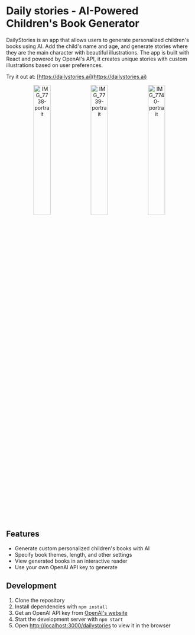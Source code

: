 # Daily stories - AI-Powered Children's Book Generator

DailyStories is an app that allows users to generate personalized children's books using AI. Add the child's name and age, and generate stories where they are the main character with beautiful illustrations. The app is built with React and powered by OpenAI's API, it creates unique stories with custom illustrations based on user preferences.

Try it out at: [https://dailystories.ai](https://dailystories.ai)

<p align="center">
  <img src="https://github.com/user-attachments/assets/bc8cb822-8b8f-451d-94a4-a76341e30c36" alt="IMG_7738-portrait" width="30%" />
  <img src="https://github.com/user-attachments/assets/d5c8ffa4-eb4b-4a7f-8d64-df26337c30c9" alt="IMG_7739-portrait" width="30%" />
  <img src="https://github.com/user-attachments/assets/f53c1051-455a-4fb6-b6b0-e3555609cf00" alt="IMG_7740-portrait" width="30%" />
</p>

## Features

- Generate custom personalized children's books with AI
- Specify book themes, length, and other settings
- View generated books in an interactive reader
- Use your own OpenAI API key to generate

## Development

1. Clone the repository
2. Install dependencies with `npm install`
3. Get an OpenAI API key from [OpenAI's website](https://openai.com)
4. Start the development server with `npm start`
5. Open [http://localhost:3000/dailystories](http://localhost:3000/dailystories) to view it in the browser
